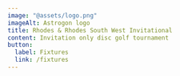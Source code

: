 ```yaml
---
image: "@assets/logo.png"
imageAlt: Astrogon logo
title: Rhodes & Rhodes South West Invitational
content: Invitation only disc golf tournament
button:
  label: Fixtures
  link: /fixtures
---
```

